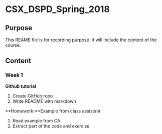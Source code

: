 # CSX_DSPD_Spring_2018

## Purpose
This REAME file is for recording purpose. It will include the content of the course. 

## Content

### Week 1
**Github tutorial**
<ol>
<li>Create GitHub repo</li>
<li>Write README with markdown</li>
</ol>

**Homework:**Example from class assistant
<ol>
<li>Read example from CA</li>
<li>Extract part of the code and exercise</li>
</ol>

